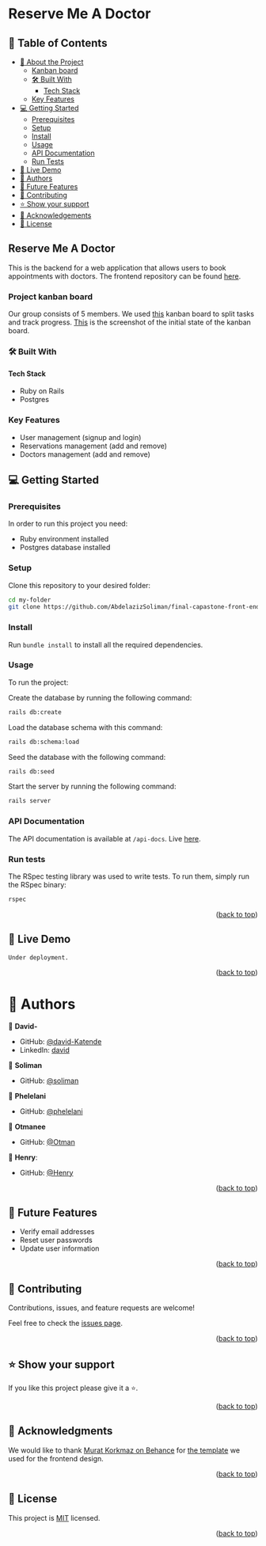 <a name="readme-top"></a>

# Reserve Me A Doctor

## 📗 Table of Contents

- [📖 About the Project](#about-project)
  - [Kanban board](#kanban-board)
  - [🛠 Built With](#built-with)
    - [Tech Stack](#tech-stack)
  - [Key Features](#key-features)
- [💻 Getting Started](#getting-started)
  - [Prerequisites](#prerequisites)
  - [Setup](#setup)
  - [Install](#install)
  - [Usage](#usage)
  - [API Documentation](#api-docs)
  - [Run Tests](#tests)
- [🚀 Live Demo](#live-demo)
- [👥 Authors](#authors)
- [🔭 Future Features](#future-features)
- [🤝 Contributing](#contributing)
- [⭐️ Show your support](#support)
- [🙏 Acknowledgements](#acknowledgements)
- [📝 License](#license)


## Reserve Me A Doctor <a name="about-project"></a>

This is the backend for a web application that allows users to book appointments with doctors.
The frontend repository can be found [here](https://github.com/AbdelazizSoliman/final-capastone-front-end).

### Project kanban board <a name="kanban-board"></a>
Our group consists of 5 members.
We used [this](https://github.com/AbdelazizSoliman/Final-Capstone-Back-End/projects/1) kanban board to split tasks and track progress.
[This](https://imgur.com/a/pCCJu7E) is the screenshot of the initial state of the kanban board.

### 🛠 Built With <a name="built-with"></a>

#### Tech Stack <a name="tech-stack"></a>

- Ruby on Rails
- Postgres

### Key Features <a name="key-features"></a>

- User management (signup and login)
- Reservations management (add and remove)
- Doctors management (add and remove)

## 💻 Getting Started <a name="getting-started"></a>

### Prerequisites

In order to run this project you need:
- Ruby environment installed
- Postgres database installed

### Setup

Clone this repository to your desired folder:

```sh
cd my-folder
git clone https://github.com/AbdelazizSoliman/final-capastone-front-end
```

### Install

Run `bundle install` to install all the required dependencies.

### Usage

To run the project:

Create the database by running the following command:

```sh
rails db:create
```

Load the database schema with this command:

```sh
rails db:schema:load
```

Seed the database with the following command:

```sh
rails db:seed
```

Start the server by running the following command:

```sh
rails server
```

### API Documentation <a name="api-docs"></a>

The API documentation is available at `/api-docs`.
Live [here](http://localhost:3000/api-docs/index.html).

### Run tests <a name="tests"></a>
The RSpec testing library was used to write tests. To run them, simply run the RSpec binary:

```sh
rspec
```

<p align="right">(<a href="#readme-top">back to top</a>)</p>

## 🚀 Live Demo <a name="live-demo"></a>

    Under deployment.

<p align="right">(<a href="#readme-top">back to top</a>)</p>

# 👥 Authors <a name="authors"></a>

👤 **David-**
- GitHub: [@david-Katende](https://github.com/Katended/)
- LinkedIn: [david](https://www.linkedin.com/in/katendedavid/)

👤 **Soliman**

- GitHub: [@soliman](https://github.com/AbdelazizSoliman)

👤 **Phelelani**

- GitHub: [@phelelani](https://github.com/techmoves)

👤 **Otmanee**

- GitHub: [@Otman](https://github.com/otmaneechchafyky)

👤 **Henry**:
- GitHub: [@Henry](https://github.com/Odongo006)


<p align="right">(<a href="#readme-top">back to top</a>)</p>

## 🔭 Future Features <a name="future-features"></a>

- Verify email addresses
- Reset user passwords
- Update user information

<p align="right">(<a href="#readme-top">back to top</a>)</p>

## 🤝 Contributing <a name="contributing"></a>

Contributions, issues, and feature requests are welcome!

Feel free to check the [issues page](../../issues).

<p align="right">(<a href="#readme-top">back to top</a>)</p>

## ⭐️ Show your support <a name="support"></a>

If you like this project please give it a ⭐️.

<p align="right">(<a href="#readme-top">back to top</a>)</p>

## 🙏 Acknowledgments <a name="acknowledgements"></a>

We would like to thank [Murat Korkmaz on Behance](https://www.behance.net/muratk) for [the template](https://www.behance.net/gallery/26425031/Vespa-Responsive-Redesign) we used for the frontend design.

<p align="right">(<a href="#readme-top">back to top</a>)</p>

## 📝 License <a name="license"></a>

This project is [MIT](./LICENSE) licensed.

<p align="right">(<a href="#readme-top">back to top</a>)</p>